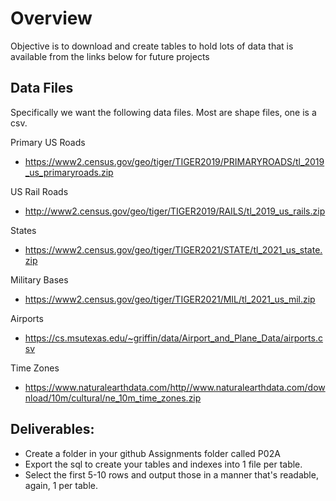 # Overview
Objective is to download and create tables to hold lots of data that is available from the links below for future projects

## Data Files
Specifically we want the following data files. Most are shape files, one is a csv.

Primary US Roads
- https://www2.census.gov/geo/tiger/TIGER2019/PRIMARYROADS/tl_2019_us_primaryroads.zip

US Rail Roads
- http://www2.census.gov/geo/tiger/TIGER2019/RAILS/tl_2019_us_rails.zip

States
- https://www2.census.gov/geo/tiger/TIGER2021/STATE/tl_2021_us_state.zip

Military Bases
- https://www2.census.gov/geo/tiger/TIGER2021/MIL/tl_2021_us_mil.zip

Airports
- https://cs.msutexas.edu/~griffin/data/Airport_and_Plane_Data/airports.csv

Time Zones
- https://www.naturalearthdata.com/http//www.naturalearthdata.com/download/10m/cultural/ne_10m_time_zones.zip

## Deliverables:
- Create a folder in your github Assignments folder called P02A
- Export the sql to create your tables and indexes into 1 file per table.
- Select the first 5-10 rows and output those in a manner that's readable, again, 1 per table.
